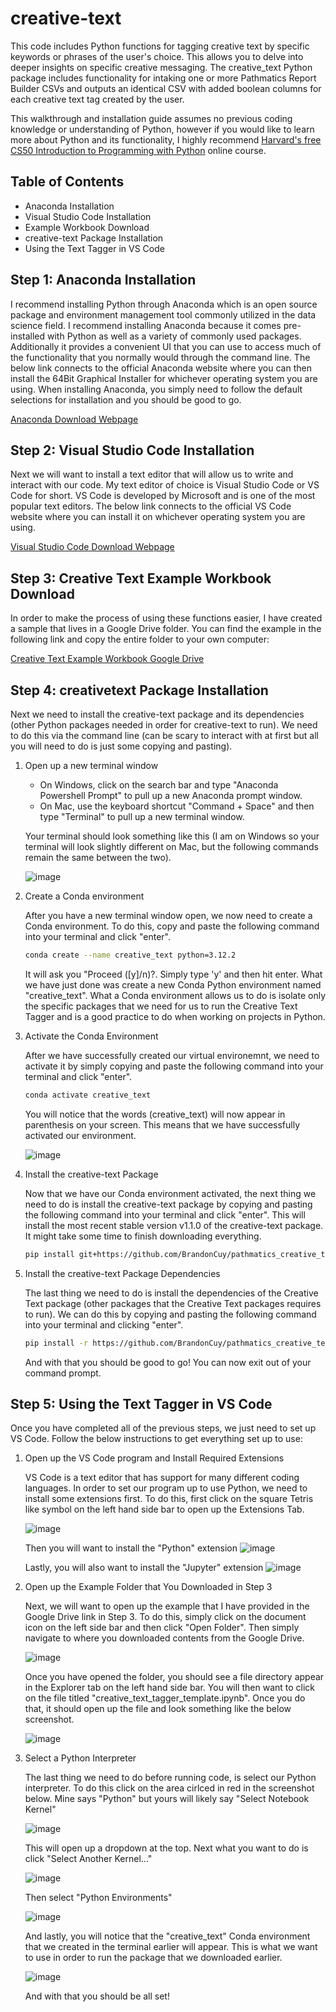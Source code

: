 # creative-text

This code includes Python functions for tagging creative text by specific keywords or phrases of the user's choice. This allows you to delve into deeper insights on specific creative messaging. 
The creative_text Python package includes functionality for intaking one or more Pathmatics Report Builder CSVs and outputs an identical CSV with added boolean columns for each creative text tag created by the user. 

This walkthrough and installation guide assumes no previous coding knowledge or understanding of Python, however if you would like to learn more about Python and its functionality, I highly recommend [Harvard's free CS50 Introduction to Programming with Python](https://www.edx.org/learn/python/harvard-university-cs50-s-introduction-to-programming-with-python) online course.

## Table of Contents

- Anaconda Installation
- Visual Studio Code Installation
- Example Workbook Download
- creative-text Package Installation
- Using the Text Tagger in VS Code

## Step 1: Anaconda Installation

I recommend installing Python through Anaconda which is an open source package and environment management tool commonly utilized in the data science field. I recommend installing Anaconda because it comes pre-installed with Python as well as a variety of commonly used packages. Additionally it provides a convenient UI that you can use to access much of the functionality that you normally would through the command line. The below link connects to the official Anaconda website where you can then install the 64Bit Graphical Installer for whichever operating system you are using. When installing Anaconda, you simply need to follow the default selections for installation and you should be good to go.

[Anaconda Download Webpage](https://www.anaconda.com/download#downloads)

## Step 2: Visual Studio Code Installation

Next we will want to install a text editor that will allow us to write and interact with our code. My text editor of choice is Visual Studio Code or VS Code for short. VS Code is developed by Microsoft and is one of the most popular text editors. The below link connects to the official VS Code website where you can install it on whichever operating system you are using.

[Visual Studio Code Download Webpage](https://code.visualstudio.com/Download)

## Step 3: Creative Text Example Workbook Download

In order to make the process of using these functions easier, I have created a sample that lives in a Google Drive folder. You can find the example in the following link and copy the entire folder to your own computer:

[Creative Text Example Workbook Google Drive](https://drive.google.com/drive/folders/1wZpnN7AM1UlJ8BVbpq2RHduL73Pm-_Zl?usp=drive_link)

## Step 4: creativetext Package Installation

Next we need to install the creative-text package and its dependencies (other Python packages needed in order for creative-text to run). We need to do this via the command line (can be scary to interact with at first but all you will need to do is just some copying and pasting).

1. Open up a new terminal window

   - On Windows, click on the search bar and type "Anaconda Powershell Prompt" to pull up a new Anaconda prompt window.
   - On Mac, use the keyboard shortcut "Command + Space" and then type "Terminal" to pull up a new terminal window.

   Your terminal should look something like this (I am on Windows so your terminal will look slightly different on Mac, but the following commands remain the same between the two).

   ![image](https://github.com/BrandonCuy/pathmatics_creative_text_tagger_v2/assets/73131313/53887c16-2017-47db-9a26-08e31949f96e)

2. Create a Conda environment

   After you have a new terminal window open, we now need to create a Conda environment. To do this, copy and paste the following command into your terminal and click "enter".

    ```bash
    conda create --name creative_text python=3.12.2
    ```

    It will ask you "Proceed ([y]/n)?. Simply type 'y' and then hit enter. What we have just done was create a new Conda Python environment named "creative_text". What a Conda environment allows us to do is isolate only the specific packages that we need for us to run the Creative Text Tagger and is a good practice to do when working on projects in Python.

3. Activate the Conda Environment

   After we have successfully created our virtual environemnt, we need to activate it by simply copying and paste the following command into your terminal and click "enter".

    ```bash
    conda activate creative_text
    ```

    You will notice that the words (creative_text) will now appear in parenthesis on your screen. This means that we have successfully activated our environment.

    ![image](https://github.com/BrandonCuy/pathmatics_creative_text_tagger_v2/assets/73131313/3b0743da-2b74-4c9d-b9d3-6b3b4968d384)

4. Install the creative-text Package

   Now that we have our Conda environment activated, the next thing we need to do is install the creative-text package by copying and pasting the following command into your terminal and click "enter". This will install the most recent stable version v1.1.0 of the creative-text package. It might take some time to finish downloading everything.

    ```bash
    pip install git+https://github.com/BrandonCuy/pathmatics_creative_text_tagger_v2.git@v1.1.0
    ```

5. Install the creative-text Package Dependencies

   The last thing we need to do is install the dependencies of the Creative Text package (other packages that the Creative Text packages requires to run). We can do this by copying and pasting the following command into your terminal and clicking "enter".

    ```bash
    pip install -r https://github.com/BrandonCuy/pathmatics_creative_text_tagger_v2/raw/v1.1.0/requirements.txt
    ```

    And with that you should be good to go! You can now exit out of your command prompt.

## Step 5: Using the Text Tagger in VS Code

Once you have completed all of the previous steps, we just need to set up VS Code. Follow the below instructions to get everything set up to use:

1. Open up the VS Code program and Install Required Extensions

   VS Code is a text editor that has support for many different coding languages. In order to set our program up to use Python, we need to install some extensions first. To do this, first click on the square Tetris like symbol on the left hand side bar to open up the Extensions Tab.

   ![image](https://github.com/BrandonCuy/pathmatics_creative_text_tagger_v2/assets/73131313/7d04efa6-4edc-4e2b-815c-7ddbd806e733)

   Then you will want to install the "Python" extension
   ![image](https://github.com/BrandonCuy/pathmatics_creative_text_tagger_v2/assets/73131313/0bd10ba1-5081-416c-be24-2a9e008271c8)

   Lastly, you will also want to install the "Jupyter" extension
   ![image](https://github.com/BrandonCuy/pathmatics_creative_text_tagger_v2/assets/73131313/8dc1a992-2d9e-4294-944b-f3cdb74bed41)

2. Open up the Example Folder that You Downloaded in Step 3

   Next, we will want to open up the example that I have provided in the Google Drive link in Step 3. To do this, simply click on the document icon on the left side bar and then click "Open Folder". Then simply navigate to where you downloaded contents from the Google Drive.

   ![image](https://github.com/BrandonCuy/pathmatics_creative_text_tagger_v2/assets/73131313/01569bda-67ff-4fa9-8151-cfda501142d8)

   Once you have opened the folder, you should see a file directory appear in the Explorer tab on the left hand side bar. You will then want to click on the file titled "creative_text_tagger_template.ipynb". Once you do that, it should open up the file and look something like the below screenshot.

   ![image](https://github.com/BrandonCuy/pathmatics_creative_text_tagger_v2/assets/73131313/4de151d8-e679-488a-854e-686333efb5c1)

3. Select a Python Interpreter

   The last thing we need to do before running code, is select our Python interpreter. To do this click on the area cirlced in red in the screenshot below. Mine says "Python" but yours will likely say "Select Notebook Kernel"

   ![image](https://github.com/BrandonCuy/pathmatics_creative_text_tagger_v2/assets/73131313/7a0beda6-6a08-4665-8e5f-eaed15ec7d23)

   This will open up a dropdown at the top. Next what you want to do is click "Select Another Kernel..."

   ![image](https://github.com/BrandonCuy/pathmatics_creative_text_tagger_v2/assets/73131313/0a72db37-8188-40aa-b98f-b497a6920e01)

   Then select "Python Environments"

   ![image](https://github.com/BrandonCuy/pathmatics_creative_text_tagger_v2/assets/73131313/f5d0524f-3ac7-4bb5-a030-76377ddf4687)

   And lastly, you will notice that the "creative_text" Conda environment that we created in the terminal earlier will appear. This is what we want to use in order to run the package that we downloaded earlier.

   ![image](https://github.com/BrandonCuy/pathmatics_creative_text_tagger_v2/assets/73131313/32bc31d9-be1a-4343-8577-cf9303a61544)

   And with that you should be all set!


   

   



